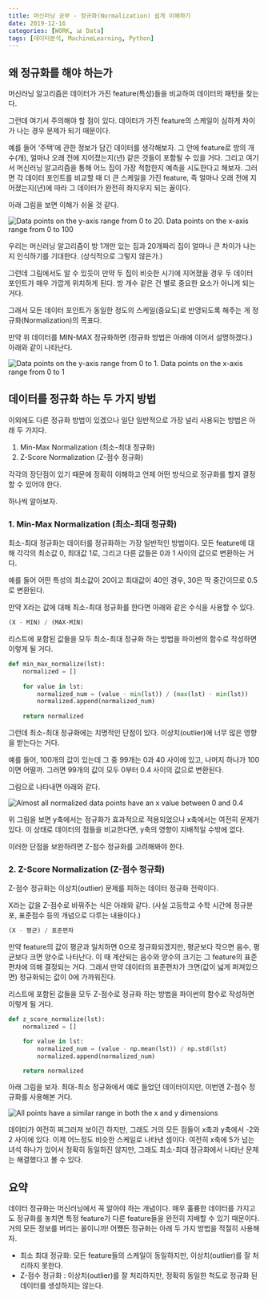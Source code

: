 ```yaml
---
title: 머신러닝 공부 - 정규화(Normalization) 쉽게 이해하기
date: 2019-12-16
categories: [WORK, 📊 Data]
tags: [데이터분석, MachineLearning, Python]
---
```


## 왜 정규화를 해야 하는가

머신러닝 알고리즘은 데이터가 가진 feature(특성)들을 비교하여 데이터의 패턴을 찾는다.

그런데 여기서 주의해야 할 점이 있다. 데이터가 가진 feature의 스케일이 심하게 차이가 나는 경우 문제가 되기 때문이다.

예를 들어 ‘주택’에 관한 정보가 담긴 데이터를 생각해보자. 그 안에 feature로 방의 개수(개), 얼마나 오래 전에 지어졌는지(년) 같은 것들이 포함될 수 있을 거다. 그리고 여기서 머신러닝 알고리즘을 통해 어느 집이 가장 적합한지 예측을 시도한다고 해보자. 그러면 각 데이터 포인트를 비교할 때 더 큰 스케일을 가진 feature, 즉 얼마나 오래 전에 지어졌는지(년)에 따라 그 데이터가 완전히 좌지우지 되는 꼴이다.

아래 그림을 보면 이해가 쉬울 것 같다.

![Data points on the y-axis range from 0 to 20. Data points on the x-axis range from 0 to 100](https://s3.amazonaws.com/codecademy-content/courses/normalization/unnormalized.png)

우리는 머신러닝 알고리즘이 방 1개만 있는 집과 20개짜리 집이 얼마나 큰 차이가 나는지 인식하기를 기대한다. (상식적으로 그렇지 않은가.)

그런데 그림에서도 알 수 있듯이 만약 두 집이 비슷한 시기에 지어졌을 경우 두 데이터 포인트가 매우 가깝게 위치하게 된다. 방 개수 같은 건 별로 중요한 요소가 아니게 되는 거다.

그래서 모든 데이터 포인트가 동일한 정도의 스케일(중요도)로 반영되도록 해주는 게 정규화(Normalization)의 목표다.

만약 위 데이터를 MIN-MAX 정규화하면 (정규화 방법은 아래에 이어서 설명하겠다.) 아래와 같이 나타난다.

![Data points on the y-axis range from 0 to 1. Data points on the x-axis range from 0 to 1](https://s3.amazonaws.com/codecademy-content/courses/normalization/normalized.png)

## 데이터를 정규화 하는 두 가지 방법

이외에도 다른 정규화 방법이 있겠으나 일단 일반적으로 가장 널리 사용되는 방법은 아래 두 가지다.

1. Min-Max Normalization (최소-최대 정규화)
2. Z-Score Normalization (Z-점수 정규화)

각각의 장단점이 있기 때문에 정확히 이해하고 언제 어떤 방식으로 정규화를 할지 결정할 수 있어야 한다. 

하나씩 알아보자.

### 1. Min-Max Normalization (최소-최대 정규화)

최소-최대 정규화는 데이터를 정규화하는 가장 일반적인 방법이다. 모든 feature에 대해 각각의 최소값 0, 최대값 1로, 그리고 다른 값들은 0과 1 사이의 값으로 변환하는 거다.

예를 들어 어떤 특성의 최소값이 20이고 최대값이 40인 경우, 30은 딱 중간이므로 0.5로 변환된다.

만약 X라는 값에 대해 최소-최대 정규화를 한다면 아래와 같은 수식을 사용할 수 있다.

```python
(X - MIN) / (MAX-MIN) 
```

리스트에 포함된 값들을 모두 최소-최대 정규화 하는 방법을 파이썬의 함수로 작성하면 이렇게 될 거다.

```python
def min_max_normalize(lst):
    normalized = []
    
    for value in lst:
        normalized_num = (value - min(lst)) / (max(lst) - min(lst))
        normalized.append(normalized_num)
    
    return normalized
```

그런데 최소-최대 정규화에는 치명적인 단점이 있다. 이상치(outlier)에 너무 많은 영향을 받는다는 거다.

예를 들어, 100개의 값이 있는데 그 중 99개는 0과 40 사이에 있고, 나머지 하나가 100이면 어떨까. 그러면 99개의 값이 모두 0부터 0.4 사이의 값으로 변환된다.

그림으로 나타내면 아래와 같다.

![Almost all normalized data points have an x value between 0 and 0.4](https://s3.amazonaws.com/codecademy-content/courses/normalization/outlier.png)

위 그림을 보면 y축에서는 정규화가 효과적으로 적용되었으나 x축에서는 여전히 문제가 있다. 이 상태로 데이터의 점들을 비교한다면, y축의 영향이 지배적일 수밖에 없다.

이러한 단점을 보완하려면 Z-점수 정규화를 고려해봐야 한다.

### 2. Z-Score Normalization (Z-점수 정규화)

Z-점수 정규화는 이상치(outlier) 문제를 피하는 데이터 정규화 전략이다.

X라는 값을 Z-점수로 바꿔주는 식은 아래와 같다. (사실 고등학교 수학 시간에 정규분포, 표준점수 등의 개념으로 다루는 내용이다.)

```python
(X - 평균) / 표준편차
```

만약 feature의 값이 평균과 일치하면 0으로 정규화되겠지만, 평균보다 작으면 음수, 평균보다 크면 양수로 나타난다. 이 때 계산되는 음수와 양수의 크기는 그 feature의 표준편차에 의해 결정되는 거다. 그래서 만약 데이터의 표준편차가 크면(값이 넓게 퍼져있으면) 정규화되는 값이 0에 가까워진다.

리스트에 포함된 값들을 모두 Z-점수로 정규화 하는 방법을 파이썬의 함수로 작성하면 이렇게 될 거다.

```python
def z_score_normalize(lst):
    normalized = []

    for value in lst:
        normalized_num = (value - np.mean(lst)) / np.std(lst)
        normalized.append(normalized_num)

    return normalized
```

아래 그림을 보자. 최대-최소 정규화에서 예로 들었던 데이터이지만, 이번엔 Z-점수 정규화를 사용해본 거다.

![All points have a similar range in both the x and y dimensions](https://s3.amazonaws.com/codecademy-content/courses/normalization/z-score.png)

데이터가 여전히 찌그러져 보이긴 하지만, 그래도 거의 모든 점들이 x축과 y축에서 -2와 2 사이에 있다. 이제 어느정도 비슷한 스케일로 나타낸 셈이다. 여전히 x축에 5가 넘는 녀석 하나가 있어서 정확히 동일하진 않지만, 그래도 최소-최대 정규화에서 나타난 문제는 해결했다고 볼 수 있다.

## 요약

데이터 정규화는 머신러닝에서 꼭 알아야 하는 개념이다. 매우 훌륭한 데이터를 가지고도 정규화를 놓치면 특정 feature가 다른 feature들을 완전히 지배할 수 있기 때문이다. 거의 모든 정보를 버리는 꼴이니까! 어쨌든 정규화는 아래 두 가지 방법을 적절히 사용해자.

- 최소 최대 정규화: 모든 feature들의 스케일이 동일하지만, 이상치(outlier)를 잘 처리하지 못한다.
- Z-점수 정규화 : 이상치(outlier)를 잘 처리하지만, 정확히 동일한 척도로 정규화 된 데이터를 생성하지는 않는다.